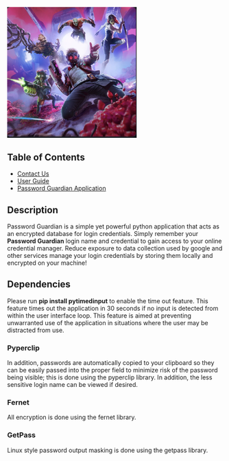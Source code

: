 
<img width="60%" height="30%" src="public/images/guardians.png"> 

## Table of Contents
   - [Contact Us](../user_guide.md)
   - [User Guide](../contact_us.md)
   - [Password Guardian Application](https://github.com/Guardians-of-the-Software-Galaxy/password-guardian)

## Description

Password Guardian is a simple yet powerful python application that acts as an encrypted database for login credentials. Simply remember your **Password Guardian** login name and credential to gain access to your online credential manager. Reduce exposure to data collection used by google and other services manage your login credentials by storing them locally and encrypted on your machine! 

## Dependencies

Please run **pip install pytimedinput** to enable the time out feature. This feature times out the application in 30 seconds if no input is detected from within the user interface loop. This feature is aimed at preventing unwarranted use of the application in situations where the user may be distracted from use.

### Pyperclip

In addition, passwords are automatically copied to your clipboard so they can be easily passed into the proper field to minimize risk of the password being visible; this is done using the pyperclip library. In addition, the less sensitive login name can be viewed if desired.

### Fernet

All encryption is done using the fernet library. 

### GetPass

Linux style password output masking is done using the getpass library.




